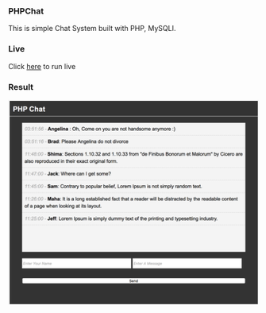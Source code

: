 ### PHPChat
This is simple Chat System built with PHP, MySQLI.

### Live
Click [here]("http://jeffshomali.com/Projects/P7-PChat/") to run live


### Result
![result](https://github.com/JeffShomali/Practice/blob/master/PHP/PChat/result.png?raw=true)
